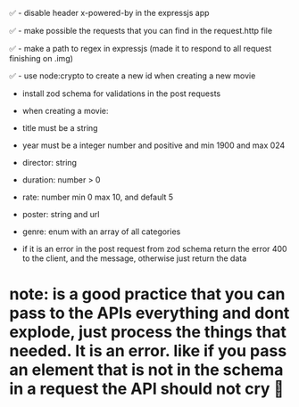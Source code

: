 ✅ - disable header x-powered-by in the expressjs app

✅ - make possible the requests that you can find in the request.http file

✅ - make a path to regex in expressjs (made it to respond to all request finishing on .img)

✅ - use node:crypto to create a new id when creating a new movie

- install zod schema for validations in the post requests
 - when creating a movie:
  - title must be a string
  - year must be a integer number and positive and min 1900 and max 024
  - director: string
  - duration: number > 0
  - rate: number min 0 max 10, and default 5
  - poster: string and url
  - genre: enum with an array of all categories

- if it is an error in the post request from zod schema return the error 400 to the client, and the message, otherwise just return the data

# note: is a good practice that you can pass to the APIs everything and dont explode, just process the things that needed. It is an error. like if you pass an element that is not in the schema in a request the API should not cry 🐇

